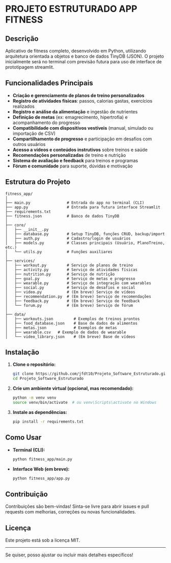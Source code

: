 # PROJETO ESTRUTURADO APP FITNESS

## Descrição

Aplicativo de fitness completo, desenvolvido em Python, utilizando arquitetura orientada a objetos e banco de dados TinyDB (JSON). O projeto inicialmente será no terminal com previsão futura para uso de interface de prototipagem streamlit.

## Funcionalidades Principais

- **Criação e gerenciamento de planos de treino personalizados**
- **Registro de atividades físicas**: passos, calorias gastas, exercícios realizados
- **Registro e análise da alimentação** e ingestão de nutrientes
- **Definição de metas** (ex: emagrecimento, hipertrofia) e acompanhamento do progresso
- **Compatibilidade com dispositivos vestíveis** (manual, simulado ou importação de CSV)
- **Compartilhamento de progresso** e participação em desafios com outros usuários
- **Acesso a vídeos e conteúdos instrutivos** sobre treinos e saúde
- **Recomendações personalizadas** de treino e nutrição
- **Sistema de avaliação e feedback** para treinos e programas
- **Fórum e comunidade** para suporte, dúvidas e motivação

## Estrutura do Projeto

```
fitness_app/
│
├── main.py                # Entrada do app no terminal (CLI)
├── app.py                 # Entrada para futura interface Streamlit
├── requirements.txt
├── fitness.json           # Banco de dados TinyDB
│
├── core/
│   ├── __init__.py
│   ├── database.py        # Setup TinyDB, funções CRUD, backup/import
│   ├── auth.py            # Cadastro/login de usuários
│   ├── models.py          # Classes principais (Usuário, PlanoTreino, etc.)
│   └── utils.py           # Funções auxiliares
│
├── services/
│   ├── workout.py         # Serviço de planos de treino
│   ├── activity.py        # Serviço de atividades físicas
│   ├── nutrition.py       # Serviço de nutrição
│   ├── goal.py            # Serviço de metas e progresso
│   ├── wearable.py        # Serviço de integração com wearables
│   ├── social.py          # Serviço de desafios e social
│   ├── video.py           # (Em breve) Serviço de vídeos
│   ├── recommendation.py  # (Em breve) Serviço de recomendações
│   ├── feedback.py        # (Em breve) Serviço de feedback
│   └── forum.py           # (Em breve) Serviço de fórum
│
├── data/
│   ├── workouts.json         # Exemplos de treinos prontos
│   ├── food_database.json    # Base de dados de alimentos
│   ├── metas.json            # Exemplos de metas
│   ├── wearable.csv   # Exemplo de dados de wearable
│   └── video_library.json    # (Em breve) Base de vídeos
```

## Instalação

1. **Clone o repositório:**
   ```bash
   git clone https://github.com/jfdt10/Projeto_Software_Estruturado.git
   cd Projeto_Software_Estruturado
   ```

2. **Crie um ambiente virtual (opcional, mas recomendado):**
   ```bash
   python -m venv venv
   source venv/bin/activate  # ou venv\Scripts\activate no Windows
   ```

3. **Instale as dependências:**
   ```bash
   pip install -r requirements.txt
   ```

## Como Usar

- **Terminal (CLI):**
  ```bash
  python fitness_app/main.py
  ```
- **Interface Web (em breve):**
  ```bash
  python fitness_app/app.py
  ```

## Contribuição

Contribuições são bem-vindas! Sinta-se livre para abrir issues e pull requests com melhorias, correções ou novas funcionalidades.

## Licença

Este projeto está sob a licença MIT.

---

Se quiser, posso ajustar ou incluir mais detalhes específicos!